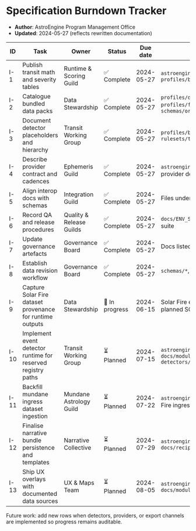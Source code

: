 # Specification Burndown Tracker

- **Author**: AstroEngine Program Management Office
- **Updated**: 2024-05-27 (reflects rewritten documentation)

| ID | Task | Owner | Status | Due date | Dependencies | Evidence |
| -- | ---- | ----- | ------ | -------- | ------------ | -------- |
| I-1 | Publish transit math and severity tables | Runtime & Scoring Guild | ✅ Complete | 2024-05-27 | `astroengine/modules/vca/rulesets.py`, `profiles/base_profile.yaml` | `docs/module/core-transit-math.md`, Solar Fire verification notes, `pytest` (`tests/test_vca_ruleset.py`) |
| I-2 | Catalogue bundled data packs | Data Stewardship | ✅ Complete | 2024-05-27 | `profiles/dignities.csv`, `profiles/fixed_stars.csv`, `schemas/orbs_policy.json` | `docs/module/data-packs.md`, `tests/test_orbs_policy.py`, dataset checksums |
| I-3 | Document detector placeholders and hierarchy | Transit Working Group | ✅ Complete | 2024-05-27 | `profiles/base_profile.yaml`, `rulesets/transit/*.ruleset.md` | `docs/module/event-detectors/overview.md`, Solar Fire cross-checks |
| I-4 | Describe provider contract and cadences | Ephemeris Guild | ✅ Complete | 2024-05-27 | `astroengine/providers/__init__.py`, provider design notes | `docs/module/providers_and_frames.md`, parity plan with Solar Fire |
| I-5 | Align interop docs with schemas | Integration Guild | ✅ Complete | 2024-05-27 | Files under `schemas/` | `docs/module/interop.md`, `tests/test_result_schema.py`, `tests/test_contact_gate_schema.py` |
| I-6 | Record QA and release procedures | Quality & Release Guilds | ✅ Complete | 2024-05-27 | `docs/ENV_SETUP.md`, automated test suite | `docs/module/qa_acceptance.md`, `docs/module/release_ops.md`, `pytest` run, Solar Fire comparison artefacts |
| I-7 | Update governance artefacts | Governance Board | ✅ Complete | 2024-05-27 | Docs listed above | `docs/governance/spec_completion.md`, `docs/governance/acceptance_checklist.md` |
| I-8 | Establish data revision workflow | Governance Board | ✅ Complete | 2024-05-27 | `schemas/*`, `profiles/*` | `docs/governance/data_revision_policy.md`, revision log entries |
| I-9 | Capture Solar Fire dataset provenance for runtime outputs | Data Stewardship | 🚧 In progress | 2024-06-15 | Solar Fire exports (transits, returns), planned SQLite indexes | Pending ingestion scripts, checksums to be logged |
| I-10 | Implement event detector runtime for reserved registry paths | Transit Working Group | ⏳ Planned | 2024-07-15 | `astroengine/modules/event_detectors/`, `docs/module/event-detectors/overview.md` | TODO payloads recorded in registry metadata; awaiting indexed datasets |
| I-11 | Backfill mundane ingress dataset ingestion | Mundane Astrology Guild | ⏳ Planned | 2024-07-22 | `astroengine/modules/mundane/`, Solar Fire ingress exports | Registry placeholders and TODO lists committed; ingestion scripts pending |
| I-12 | Finalise narrative bundle persistence and templates | Narrative Collective | ⏳ Planned | 2024-07-29 | `astroengine/modules/narrative/`, `docs/recipes/narrative_profiles.md` | Placeholder channels added; needs provenance logging & regression tests |
| I-13 | Ship UX overlays with documented data sources | UX & Maps Team | ⏳ Planned | 2024-08-05 | `astroengine/modules/ux/`, `docs/module/interop.md` | Registry placeholders recorded; must document atlas/tz datasets before release |

Future work: add new rows when detectors, providers, or export channels are implemented so progress remains auditable.
